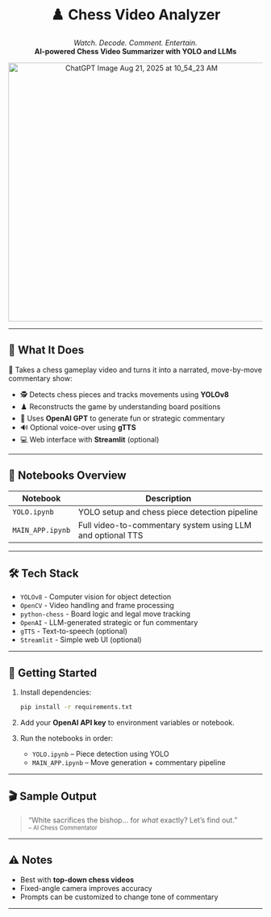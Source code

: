 
<h1 align="center">♟️ Chess Video Analyzer</h1>
<p align="center">
  <em>Watch. Decode. Comment. Entertain.</em><br>
  <strong>AI-powered Chess Video Summarizer with YOLO and LLMs</strong>
</p>
<p align="center">
  <img width="512" height="512" 
       alt="ChatGPT Image Aug 21, 2025 at 10_54_23 AM" 
       src="https://github.com/user-attachments/assets/1c90c24c-1fa3-46c2-a38e-6d2f4f31460a" />
</p>



---

## 🧠 What It Does

🎥 Takes a chess gameplay video and turns it into a narrated, move-by-move commentary show:

- 🕵️ Detects chess pieces and tracks movements using **YOLOv8**
- ♟️ Reconstructs the game by understanding board positions
- 🧠 Uses **OpenAI GPT** to generate fun or strategic commentary
- 🔊 Optional voice-over using **gTTS**
- 💻 Web interface with **Streamlit** (optional)

---

## 📁 Notebooks Overview

| Notebook         | Description                                                  |
|------------------|--------------------------------------------------------------|
| `YOLO.ipynb`| YOLO setup and chess piece detection pipeline                |
| `MAIN_APP.ipynb`| Full video-to-commentary system using LLM and optional TTS   |

---

## 🛠️ Tech Stack

- `YOLOv8` - Computer vision for object detection
- `OpenCV` - Video handling and frame processing
- `python-chess` - Board logic and legal move tracking
- `OpenAI` - LLM-generated strategic or fun commentary
- `gTTS` - Text-to-speech (optional)
- `Streamlit` - Simple web UI (optional)

---

## 🚀 Getting Started

1. Install dependencies:
   ```bash
   pip install -r requirements.txt
   ```

2. Add your **OpenAI API key** to environment variables or notebook.

3. Run the notebooks in order:
   - `YOLO.ipynb` – Piece detection using YOLO
   - `MAIN_APP.ipynb` – Move generation + commentary pipeline

---

## 🎬 Sample Output

> “White sacrifices the bishop… for *what* exactly? Let’s find out.”  
> <sub>– AI Chess Commentator</sub>

---

## ⚠️ Notes

- Best with **top-down chess videos**
- Fixed-angle camera improves accuracy
- Prompts can be customized to change tone of commentary

---
